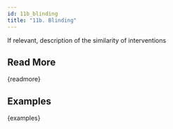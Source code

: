 ```yaml
---
id: 11b_blinding
title: "11b. Blinding"
---
```

If relevant, description of the similarity of interventions

## Read More

{readmore}

## Examples

{examples}